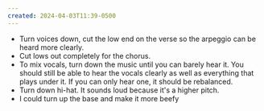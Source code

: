 ```yaml
---
created: 2024-04-03T11:39-0500
---
```


- Turn voices down, cut the low end on the verse so the arpeggio can be heard more clearly.
- Cut lows out completely for the chorus.
- To mix vocals, turn down the music until you can barely hear it. You should still be able to hear the vocals clearly as well as everything that plays under it. If you can only hear one, it should be rebalanced.
- Turn down hi-hat. It sounds loud because it's a higher pitch.
- I could turn up the base and make it more beefy
